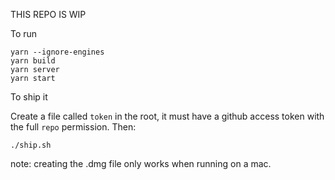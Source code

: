 THIS REPO IS WIP

To run

```
yarn --ignore-engines
yarn build
yarn server
yarn start
```

To ship it

Create a file called `token` in the root, it must have a github
access token with the full `repo` permission. Then:

```./ship.sh```

note: creating the .dmg file only works when running on a mac.

